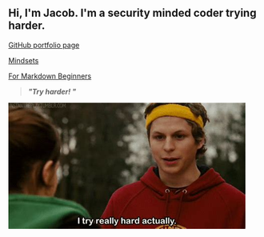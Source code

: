 ## Hi, I'm Jacob. I'm a security minded coder trying harder. 

[GitHub portfolio page](https://github.com/jacobrigal)

[Mindsets](https://jacobrigal.github.io/learning-journal/mindsets.html)

[For Markdown Beginners](https://jacobrigal.github.io/learning-journal/learning_markdown.html)

> ***"Try harder!  "***

![A famous actor from the film Superbad running in sweats and saying, "I try really hard, actually."](/tryinghard.jpg/)


